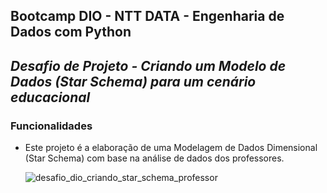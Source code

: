 ## Bootcamp DIO - NTT DATA - Engenharia de Dados com Python

## *Desafio de Projeto - Criando um Modelo de Dados (Star Schema) para um cenário educacional*


### Funcionalidades

- Este projeto é a elaboração de uma Modelagem de Dados Dimensional (Star Schema) com base na análise de dados dos professores.

  ![desafio_dio_criando_star_schema_professor](https://github.com/user-attachments/assets/e9f41a8c-66cf-4bdb-aaa1-8310f9464d75)
